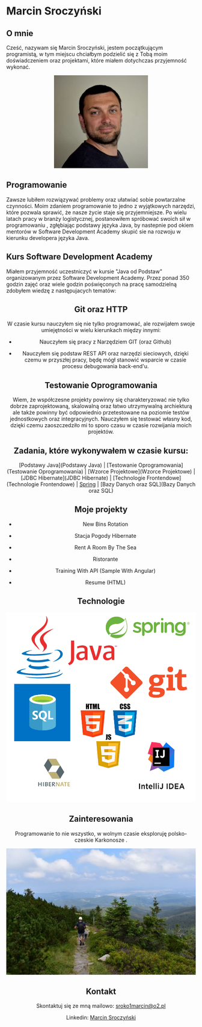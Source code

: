 # Marcin Sroczyński

## O mnie
Cześć, nazywam się Marcin Sroczyński, jestem początkującym programistą, w tym miejscu chciałbym podzielić się z Tobą moim doświadczeniem oraz projektami, które miałem dotychczas przyjemność wykonać. 
<center>

![marcin3](marcin3.jpg) 

  </center>

## Programowanie
 Zawsze lubiłem rozwiązywać problemy oraz ułatwiać sobie powtarzalne czynności. Moim zdaniem programowanie to jedno z wyjątkowych narzędzi, które pozwala sprawić, że nasze życie staje się przyjemniejsze. Po wielu latach pracy w branży logistycznej, postanowiłem spróbować swoich sił w programowaniu , zgłębiając podstawy języka Java, by nastepnie pod okiem mentorów w Software Development Academy skupić sie na rozwoju w kierunku developera języka Java.
 
 ## Kurs Software Development Academy
Miałem przyjemność uczestniczyć w kursie "Java od Podstaw" organizowanym przez Software Development Academy. Przez ponad 350 godzin zajęć oraz wiele godzin poświęconych na pracę samodzielną zdobyłem wiedzę z następujacych tematów:

<center>

## Git oraz HTTP
W czasie kursu nauczyłem się nie tylko programować, ale rozwijałem swoje umiejętności w wielu kierunkach między innymi:

* Nauczyłem się pracy z Narzędziem GIT (oraz Github)

* Nauczyłem się podstaw REST API oraz narzędzi sieciowych, dzięki czemu w przyszłej pracy, będę mógł stanowić wsparcie w czasie procesu debugowania back-end'u.

## Testowanie Oprogramowania
Wiem, że współczesne projekty powinny się charakteryzować nie tylko dobrze zaprojektowaną, skalowalną oraz łatwo utrzymywalną archiekturą ale także powinny być 
odpowiednio przetestowane na poziomie testów jednostkowych oraz integracyjnych. Nauczyłem się testować własny kod, dzięki czemu zaoszczedziło mi to sporo czasu 
w czasie rozwijania moich projektów.

## Zadania, które wykonywałem w czasie kursu:
<center>

[Podstawy Java](Podstawy Java) | [Testowanie Oprogramowania](Testowanie Oprogramowania) | [Wzorce Projektowe](Wzorce Projektowe) |
[JDBC Hibernate](JDBC Hibernate) | [Technologie Frontendowe](Technologie Frontendowe) | [Spring](Spring) |
[Bazy Danych oraz SQL](Bazy Danych oraz SQL)

</center>
  
  ## Moje projekty

* New Bins Rotation

* Stacja Pogody Hibernate

* Rent A Room By The Sea

* Ristorante

* Training With API (Sample With Angular)
  
* Resume (HTML)


## Technologie

<center>

![technical_skills](technical_skills.png)

</center>

  ## Zainteresowania
  
Programowanie to nie wszystko, w wolnym czasie eksploruję polsko-czeskie Karkonosze .

<center>

![mountains](mountains.JPG)

</center>
  
  ## Kontakt

Skontaktuj się ze mną mailowo: sroko1marcin@o2.pl

Linkedin: [Marcin Sroczyński](https://www.linkedin.com/in/marcin-sroczy%C5%84ski-194252215/)

  
